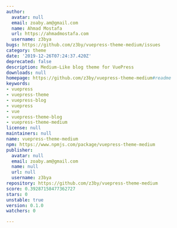 ```yaml
---
author:
  avatar: null
  email: zoaby.am@gmail.com
  name: Ahmad Mostafa
  url: https://ahmadmostafa.com
  username: z3bya
bugs: https://github.com/z3by/vuepress-theme-medium/issues
category: theme
date: '2019-12-26T07:24:37.420Z'
deprecated: false
description: Medium-Like blog theme for VuePress
downloads: null
homepage: https://github.com/z3by/vuepress-theme-medium#readme
keywords:
- vuepress
- vuepress-theme
- vuepress-blog
- vuepress
- vue
- vuepress-theme-blog
- vuepress-theme-medium
license: null
maintainers: null
name: vuepress-theme-medium
npm: https://www.npmjs.com/package/vuepress-theme-medium
publisher:
  avatar: null
  email: zoaby.am@gmail.com
  name: null
  url: null
  username: z3bya
repository: https://github.com/z3by/vuepress-theme-medium
score: 0.39287158477362727
stars: 0
unstable: true
version: 0.1.0
watchers: 0

---
```


